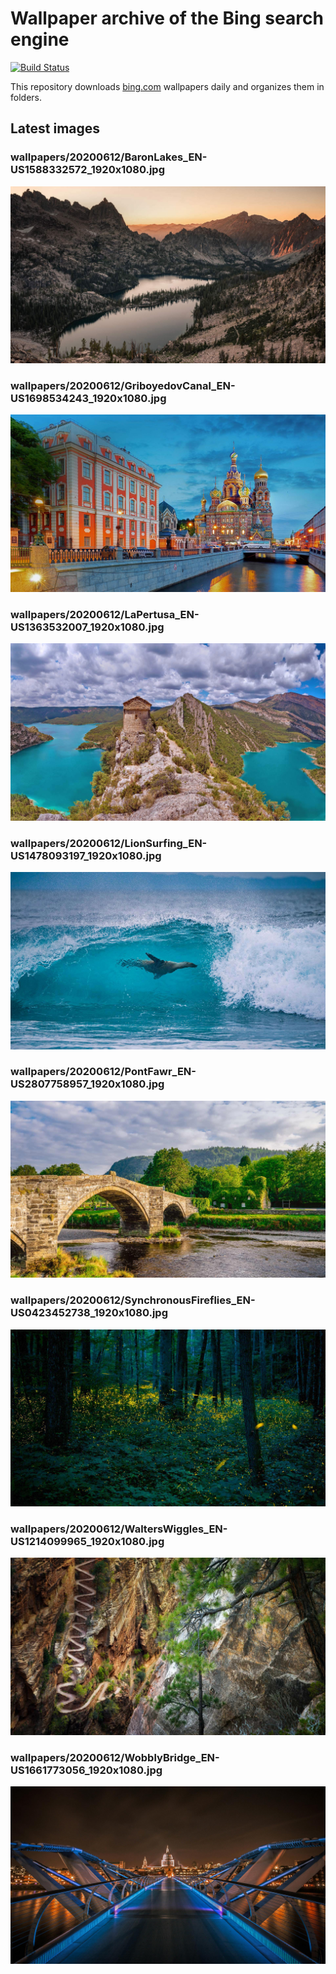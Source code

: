 # Wallpaper archive of the Bing search engine

[![Build Status](https://travis-ci.org/kijart/bing-daily-images-dl.svg?branch=wallpapers)](https://travis-ci.org/kijart/bing-daily-images-dl)

This repository downloads [bing.com](https://www.bing.com) wallpapers daily and organizes them in folders.

## Latest images

<!-- Wallpapers -->

### wallpapers/20200612/BaronLakes_EN-US1588332572_1920x1080.jpg

![wallpapers/20200612/BaronLakes_EN-US1588332572_1920x1080.jpg](wallpapers/20200612/BaronLakes_EN-US1588332572_1920x1080.jpg)

### wallpapers/20200612/GriboyedovCanal_EN-US1698534243_1920x1080.jpg

![wallpapers/20200612/GriboyedovCanal_EN-US1698534243_1920x1080.jpg](wallpapers/20200612/GriboyedovCanal_EN-US1698534243_1920x1080.jpg)

### wallpapers/20200612/LaPertusa_EN-US1363532007_1920x1080.jpg

![wallpapers/20200612/LaPertusa_EN-US1363532007_1920x1080.jpg](wallpapers/20200612/LaPertusa_EN-US1363532007_1920x1080.jpg)

### wallpapers/20200612/LionSurfing_EN-US1478093197_1920x1080.jpg

![wallpapers/20200612/LionSurfing_EN-US1478093197_1920x1080.jpg](wallpapers/20200612/LionSurfing_EN-US1478093197_1920x1080.jpg)

### wallpapers/20200612/PontFawr_EN-US2807758957_1920x1080.jpg

![wallpapers/20200612/PontFawr_EN-US2807758957_1920x1080.jpg](wallpapers/20200612/PontFawr_EN-US2807758957_1920x1080.jpg)

### wallpapers/20200612/SynchronousFireflies_EN-US0423452738_1920x1080.jpg

![wallpapers/20200612/SynchronousFireflies_EN-US0423452738_1920x1080.jpg](wallpapers/20200612/SynchronousFireflies_EN-US0423452738_1920x1080.jpg)

### wallpapers/20200612/WaltersWiggles_EN-US1214099965_1920x1080.jpg

![wallpapers/20200612/WaltersWiggles_EN-US1214099965_1920x1080.jpg](wallpapers/20200612/WaltersWiggles_EN-US1214099965_1920x1080.jpg)

### wallpapers/20200612/WobblyBridge_EN-US1661773056_1920x1080.jpg

![wallpapers/20200612/WobblyBridge_EN-US1661773056_1920x1080.jpg](wallpapers/20200612/WobblyBridge_EN-US1661773056_1920x1080.jpg)

